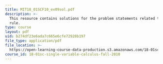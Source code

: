 ```yaml
---
title: MIT18_01SCF10_ex09sol.pdf
description: >-
  This resource contains solutions for the problem statements related to product
  rule.
type: course
layout: pdf
uid: b274df23e6ada7c665e6cfe72928b197
file_type: application/pdf
file_location: >-
  https://open-learning-course-data-production.s3.amazonaws.com/18-01sc-single-variable-calculus-fall-2010/b274df23e6ada7c665e6cfe72928b197_MIT18_01SCF10_ex09sol.pdf
course_id: 18-01sc-single-variable-calculus-fall-2010
---
```

